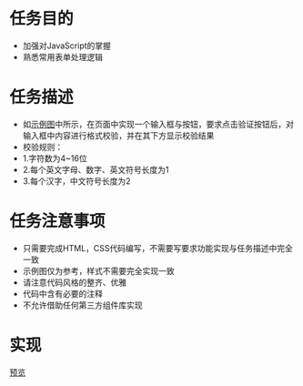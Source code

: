 # 任务目的
  - 加强对JavaScript的掌握
  - 熟悉常用表单处理逻辑
# 任务描述
  - 如[示例图]()中所示，在页面中实现一个输入框与按钮，要求点击验证按钮后，对输入框中内容进行格式校验，并在其下方显示校验结果
  - 校验规则：
  - 1.字符数为4~16位
  - 2.每个英文字母、数字、英文符号长度为1
  - 3.每个汉字，中文符号长度为2
# 任务注意事项
  - 只需要完成HTML，CSS代码编写，不需要写要求功能实现与任务描述中完全一致
  - 示例图仅为参考，样式不需要完全实现一致
  - 请注意代码风格的整齐、优雅
  - 代码中含有必要的注释
  - 不允许借助任何第三方组件库实现
# 实现
 [预览](https://zheninglin.github.io/ife/Task29-单表单校验/index.html)
